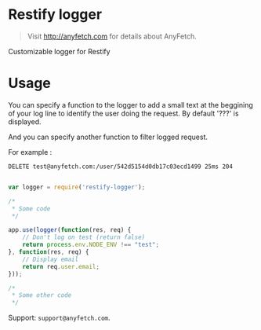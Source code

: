 # Restify logger
> Visit http://anyfetch.com for details about AnyFetch.

Customizable logger for Restify

# Usage

You can specify a function to the logger to add a small text at the beggining of your log line to identify the user doing the request. By default '???' is displayed.

And you can specify another function to filter logged request.

For example :
```
DELETE test@anyfetch.com:/user/542d5154d0db17c03ecd1499 25ms 204
```

```js

var logger = require('restify-logger');

/*
 * Some code
 */

app.use(logger(function(res, req) {
    // Don't log on test (return false)
    return process.env.NODE_ENV !== "test";
}, function(res, req) {
    // Display email
    return req.user.email;
}));

/*
 * Some other code
 */
```

Support: `support@anyfetch.com`.